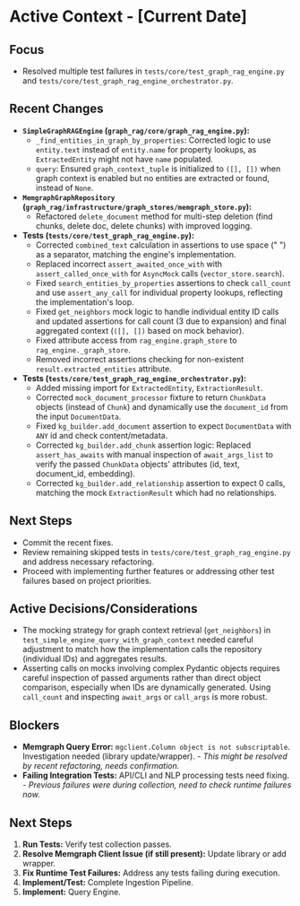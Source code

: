 # Active Context - [Current Date]

## Focus
- Resolved multiple test failures in `tests/core/test_graph_rag_engine.py` and `tests/core/test_graph_rag_engine_orchestrator.py`.

## Recent Changes
- **`SimpleGraphRAGEngine` (`graph_rag/core/graph_rag_engine.py`):**
    - `_find_entities_in_graph_by_properties`: Corrected logic to use `entity.text` instead of `entity.name` for property lookups, as `ExtractedEntity` might not have `name` populated.
    - `query`: Ensured `graph_context_tuple` is initialized to `([], [])` when graph context is enabled but no entities are extracted or found, instead of `None`.
- **`MemgraphGraphRepository` (`graph_rag/infrastructure/graph_stores/memgraph_store.py`):**
    - Refactored `delete_document` method for multi-step deletion (find chunks, delete doc, delete chunks) with improved logging.
- **Tests (`tests/core/test_graph_rag_engine.py`):**
    - Corrected `combined_text` calculation in assertions to use space (" ") as a separator, matching the engine's implementation.
    - Replaced incorrect `assert_awaited_once_with` with `assert_called_once_with` for `AsyncMock` calls (`vector_store.search`).
    - Fixed `search_entities_by_properties` assertions to check `call_count` and use `assert_any_call` for individual property lookups, reflecting the implementation's loop.
    - Fixed `get_neighbors` mock logic to handle individual entity ID calls and updated assertions for call count (3 due to expansion) and final aggregated context (`([], [])` based on mock behavior).
    - Fixed attribute access from `rag_engine.graph_store` to `rag_engine._graph_store`.
    - Removed incorrect assertions checking for non-existent `result.extracted_entities` attribute.
- **Tests (`tests/core/test_graph_rag_engine_orchestrator.py`):**
    - Added missing import for `ExtractedEntity`, `ExtractionResult`.
    - Corrected `mock_document_processor` fixture to return `ChunkData` objects (instead of `Chunk`) and dynamically use the `document_id` from the input `DocumentData`.
    - Fixed `kg_builder.add_document` assertion to expect `DocumentData` with `ANY` id and check content/metadata.
    - Corrected `kg_builder.add_chunk` assertion logic: Replaced `assert_has_awaits` with manual inspection of `await_args_list` to verify the passed `ChunkData` objects' attributes (id, text, document_id, embedding).
    - Corrected `kg_builder.add_relationship` assertion to expect 0 calls, matching the mock `ExtractionResult` which had no relationships.

## Next Steps
- Commit the recent fixes.
- Review remaining skipped tests in `tests/core/test_graph_rag_engine.py` and address necessary refactoring.
- Proceed with implementing further features or addressing other test failures based on project priorities.

## Active Decisions/Considerations
- The mocking strategy for graph context retrieval (`get_neighbors`) in `test_simple_engine_query_with_graph_context` needed careful adjustment to match how the implementation calls the repository (individual IDs) and aggregates results.
- Asserting calls on mocks involving complex Pydantic objects requires careful inspection of passed arguments rather than direct object comparison, especially when IDs are dynamically generated. Using `call_count` and inspecting `await_args` or `call_args` is more robust.

## Blockers
- **Memgraph Query Error:** `mgclient.Column object is not subscriptable`. Investigation needed (library update/wrapper). - *This might be resolved by recent refactoring, needs confirmation.*
- **Failing Integration Tests:** API/CLI and NLP processing tests need fixing. - *Previous failures were during collection, need to check runtime failures now.*

## Next Steps
1.  **Run Tests:** Verify test collection passes.
2.  **Resolve Memgraph Client Issue (if still present):** Update library or add wrapper.
3.  **Fix Runtime Test Failures:** Address any tests failing during execution.
4.  **Implement/Test:** Complete Ingestion Pipeline.
5.  **Implement:** Query Engine. 